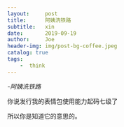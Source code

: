 ```yaml
---
layout:     post
title:      阿姨洗铁路
subtitle:   xin
date:       2019-09-19
author:     Joe
header-img: img/post-bg-coffee.jpeg
catalog: true
tags:
    -  think   
---
```


*-阿姨洗铁路*

你说发行我的表情包使用能力起码七级了

所以你是知道它的意思的。
